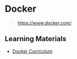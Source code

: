 # Docker

> <https://www.docker.com/>

## Learning Materials

- [Docker Curriculum](docker_curriculum)
